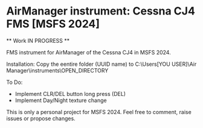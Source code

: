 # AirManager instrument: Cessna CJ4 FMS [MSFS 2024]
** Work IN PROGRESS **

FMS instrument for AirManager of the Cessna CJ4 in MSFS 2024.

Installation:
Copy the eentire folder (UUID name) to C:\Users\[YOU USER]\Air Manager\instruments\OPEN_DIRECTORY

To Do:
- Implement CLR/DEL button long press (DEL)
- Implement Day/Night texture change

This is only a personal project for MSFS 2024.
Feel free to comment, raise issues or propose changes.
